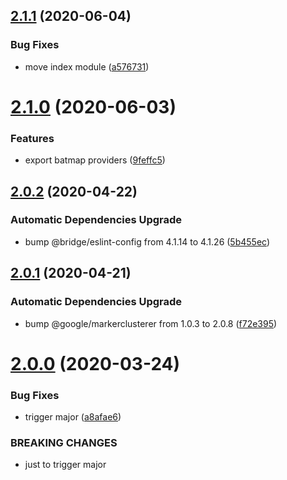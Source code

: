 ## [2.1.1](https://github.com/Leadformance/batMap/compare/v2.1.0...v2.1.1) (2020-06-04)


### Bug Fixes

* move index module ([a576731](https://github.com/Leadformance/batMap/commit/a57673100017aca2ce96e755f3827a951be20e73))

# [2.1.0](https://github.com/Leadformance/batMap/compare/v2.0.2...v2.1.0) (2020-06-03)


### Features

* export batmap providers ([9feffc5](https://github.com/Leadformance/batMap/commit/9feffc59a9c6dfac4253bdac4f3ca409085e1e3e))

## [2.0.2](https://github.com/Leadformance/batMap/compare/v2.0.1...v2.0.2) (2020-04-22)

### Automatic Dependencies Upgrade

-   bump @bridge/eslint-config from 4.1.14 to 4.1.26 ([5b455ec](https://github.com/Leadformance/batMap/commit/5b455ec831bfffd4ba30255333ca37866ffc81d5))

## [2.0.1](https://github.com/Leadformance/batMap/compare/v2.0.0...v2.0.1) (2020-04-21)

### Automatic Dependencies Upgrade

-   bump @google/markerclusterer from 1.0.3 to 2.0.8 ([f72e395](https://github.com/Leadformance/batMap/commit/f72e395b5283d9e375de3f473a8be67f24f0688e))

# [2.0.0](https://github.com/Leadformance/batMap/compare/v1.7.3...v2.0.0) (2020-03-24)

### Bug Fixes

-   trigger major ([a8afae6](https://github.com/Leadformance/batMap/commit/a8afae685f51a01a6070590829af1de0686f71df))

### BREAKING CHANGES

-   just to trigger major
